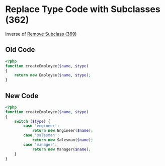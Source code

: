 # Replace Type Code with Subclasses (362)

Inverse of [Remove Subclass (369)](369_-_Remove_Subclass.md)

## Old Code

```php
<?php
function createEmployee($name, $type)
{
    return new Employee($name, $type);
}
```

## New Code

```php
<?php
function createEmployee($name, $type)
{
    switch ($type) {
        case 'engineer':
            return new Engineer($name);
        case 'salesman':
            return new Salesman($name);
        case 'manager':
            return new Manager($name);
    }
}
```